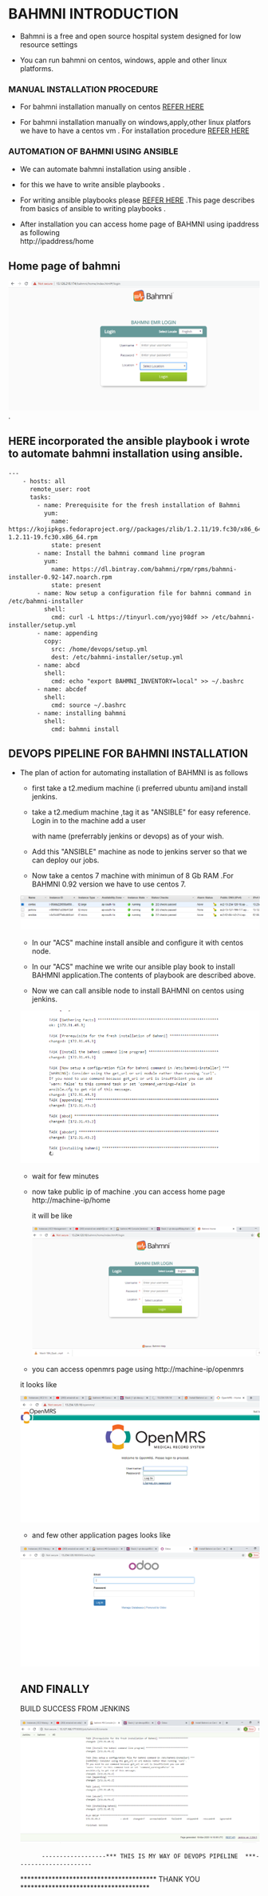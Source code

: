 # BAHMNI INTRODUCTION

* Bahmni is a free and open source hospital system designed for low resource settings

* You can run bahmni on centos, windows, apple and other linux platforms.

### MANUAL INSTALLATION PROCEDURE

* For bahmni installation manually on centos [REFER HERE](https://bahmni.atlassian.net/wiki/spaces/BAH/pages/33128505/Install+Bahmni+on+CentOS)

* For bahmni installation manually on windows,apply,other linux platfors we have to have a centos vm . For installation procedure [REFER HERE](https://bahmni.atlassian.net/wiki/spaces/BAH/pages/1471284)

### AUTOMATION OF BAHMNI USING ANSIBLE

* We can automate bahmni installation using ansible .

* for this we have to write ansible playbooks .

* For writing ansible playbooks please [REFER HERE](https://docs.ansible.com/ansible/latest/user_guide/index.html) .This page describes from basics of ansible to writing playbooks . 

* After installation you can access home page of BAHMNI using ipaddress as following                                    
 http://ipaddress/home  
 
##  Home page of bahmni 

![Preview](./images/bahmnihomepage.png).


##  HERE incorporated the ansible playbook i wrote to automate bahmni installation using ansible.


```
---
    - hosts: all
      remote_user: root
      tasks:
        - name: Prerequisite for the fresh installation of Bahmni
          yum:
            name: https://kojipkgs.fedoraproject.org//packages/zlib/1.2.11/19.fc30/x86_64/zlib-1.2.11-19.fc30.x86_64.rpm
            state: present
        - name: Install the bahmni command line program
          yum:
            name: https://dl.bintray.com/bahmni/rpm/rpms/bahmni-installer-0.92-147.noarch.rpm
            state: present
        - name: Now setup a configuration file for bahmni command in /etc/bahmni-installer
          shell:
            cmd: curl -L https://tinyurl.com/yyoj98df >> /etc/bahmni-installer/setup.yml
        - name: appending
          copy:
            src: /home/devops/setup.yml
            dest: /etc/bahmni-installer/setup.yml
        - name: abcd
          shell:
            cmd: echo "export BAHMNI_INVENTORY=local" >> ~/.bashrc
        - name: abcdef
          shell:
            cmd: source ~/.bashrc
        - name: installing bahmni
          shell:
            cmd: bahmni install

```
## DEVOPS PIPELINE FOR BAHMNI INSTALLATION

* The plan of action for automating installation of BAHMNI is as follows
   
   - first take a t2.medium machine (i preferred ubuntu ami)and install jenkins.   
   
   - take a t2.medium machine ,tag it as "ANSIBLE" for easy reference. Login in to the machine add a user          
          
       with name (preferrably jenkins or devops) as of your wish. 
  
   -  Add this "ANSIBLE" machine as node to jenkins server so that we can deploy our jobs.
    
   - Now take a centos 7 machine with minimun of 8 Gb RAM .For BAHMNI 0.92 version we have to use centos 7.

   ![Preview](./images/3machines.png)

   - In our "ACS" machine install ansible and configure it with centos node.

   - In our "ACS" machine we write our ansible play book to install BAHMNI application.The contents of             playbook are described above.
  
    - Now we can call ansible node to install BAHMNI on centos using jenkins.
    
     ![Preview](./images/devops1.png)

    - wait for few minutes 
    
    
    - now take public ip of machine .you can access home page  http://machine-ip/home
    
       it will be like 

       ![Preview](./images/devops3.png)

    - you can access openmrs page using http://machine-ip/openmrs

    it looks like 

    ![Preview](./images/devops4.png)


    - and few other application pages looks like 

    ![Preview](./images/devops5.png)


  ## AND FINALLY 


    BUILD SUCCESS FROM JENKINS



    ![Preview](./images/devops6.png)


















            ------------------*** THIS IS MY WAY OF DEVOPS PIPELINE  ***---------------------


  ***************************************           THANK YOU        *************************************



